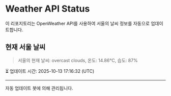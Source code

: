 
# Weather API Status

이 리포지토리는 OpenWeather API를 사용하여 서울의 날씨 정보를 자동으로 업데이트합니다.

## 현재 서울 날씨
> 서울의 현재 날씨: overcast clouds, 온도: 14.86°C, 습도: 87%

⏳ 업데이트 시간: 2025-10-13 17:16:32 (UTC)

---
자동 업데이트 봇에 의해 관리됩니다.
